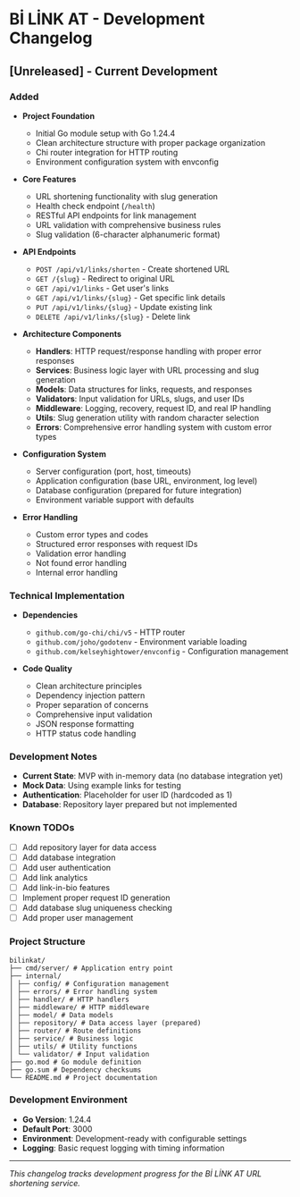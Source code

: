 # Bİ LİNK AT - Development Changelog

## [Unreleased] - Current Development

### Added
- **Project Foundation**
  - Initial Go module setup with Go 1.24.4
  - Clean architecture structure with proper package organization
  - Chi router integration for HTTP routing
  - Environment configuration system with envconfig

- **Core Features**
  - URL shortening functionality with slug generation
  - Health check endpoint (`/health`)
  - RESTful API endpoints for link management
  - URL validation with comprehensive business rules
  - Slug validation (6-character alphanumeric format)

- **API Endpoints**
  - `POST /api/v1/links/shorten` - Create shortened URL
  - `GET /{slug}` - Redirect to original URL
  - `GET /api/v1/links` - Get user's links
  - `GET /api/v1/links/{slug}` - Get specific link details
  - `PUT /api/v1/links/{slug}` - Update existing link
  - `DELETE /api/v1/links/{slug}` - Delete link

- **Architecture Components**
  - **Handlers**: HTTP request/response handling with proper error responses
  - **Services**: Business logic layer with URL processing and slug generation
  - **Models**: Data structures for links, requests, and responses
  - **Validators**: Input validation for URLs, slugs, and user IDs
  - **Middleware**: Logging, recovery, request ID, and real IP handling
  - **Utils**: Slug generation utility with random character selection
  - **Errors**: Comprehensive error handling system with custom error types

- **Configuration System**
  - Server configuration (port, host, timeouts)
  - Application configuration (base URL, environment, log level)
  - Database configuration (prepared for future integration)
  - Environment variable support with defaults

- **Error Handling**
  - Custom error types and codes
  - Structured error responses with request IDs
  - Validation error handling
  - Not found error handling
  - Internal error handling

### Technical Implementation
- **Dependencies**
  - `github.com/go-chi/chi/v5` - HTTP router
  - `github.com/joho/godotenv` - Environment variable loading
  - `github.com/kelseyhightower/envconfig` - Configuration management

- **Code Quality**
  - Clean architecture principles
  - Dependency injection pattern
  - Proper separation of concerns
  - Comprehensive input validation
  - JSON response formatting
  - HTTP status code handling

### Development Notes
- **Current State**: MVP with in-memory data (no database integration yet)
- **Mock Data**: Using example links for testing
- **Authentication**: Placeholder for user ID (hardcoded as 1)
- **Database**: Repository layer prepared but not implemented

### Known TODOs
- [ ] Add repository layer for data access
- [ ] Add database integration
- [ ] Add user authentication
- [ ] Add link analytics
- [ ] Add link-in-bio features
- [ ] Implement proper request ID generation
- [ ] Add database slug uniqueness checking
- [ ] Add proper user management

### Project Structure
    bilinkat/
    ├── cmd/server/ # Application entry point
    ├── internal/
    │ ├── config/ # Configuration management
    │ ├── errors/ # Error handling system
    │ ├── handler/ # HTTP handlers
    │ ├── middleware/ # HTTP middleware
    │ ├── model/ # Data models
    │ ├── repository/ # Data access layer (prepared)
    │ ├── router/ # Route definitions
    │ ├── service/ # Business logic
    │ ├── utils/ # Utility functions
    │ └── validator/ # Input validation
    ├── go.mod # Go module definition
    ├── go.sum # Dependency checksums
    └── README.md # Project documentation

### Development Environment
- **Go Version**: 1.24.4
- **Default Port**: 3000
- **Environment**: Development-ready with configurable settings
- **Logging**: Basic request logging with timing information

---
*This changelog tracks development progress for the Bİ LİNK AT URL shortening service.*